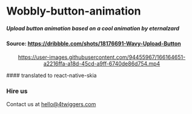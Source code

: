 # Wobbly-button-animation

##### Upload button animation based on a cool animation by eternalzard

#### Source: https://dribbble.com/shots/18176691-Wavy-Upload-Button

<div align="center">

https://user-images.githubusercontent.com/94455967/166164651-a2216ffa-a18d-45cd-a9ff-6740de86d754.mp4

</div>
#### translated to react-native-skia

### Hire us

Contact us at hello@4twiggers.com
